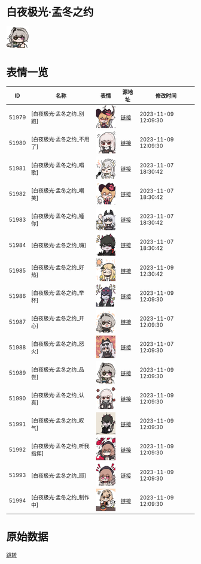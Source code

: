 # 白夜极光·孟冬之约

<img src="./cover.png" height="60" alt="cover" />

# 表情一览

|ID|名称|表情|源地址|修改时间|
|----|----|----|----|----|
|51979|[白夜极光·孟冬之约_别跑]|<img src="./pic/051979_%5B白夜极光·孟冬之约_别跑%5D.png" height="60" alt="别跑"/>|[链接](https://i0.hdslb.com/bfs/emote/1e716040b6bfeb3bff98dc80827a858d9cb044f2.png)|2023-11-09 12:09:30|
|51980|[白夜极光·孟冬之约_不用了]|<img src="./pic/051980_%5B白夜极光·孟冬之约_不用了%5D.png" height="60" alt="不用了"/>|[链接](https://i0.hdslb.com/bfs/emote/2e70883229a1536ceef1e661c1399ad0797df734.png)|2023-11-09 12:09:30|
|51981|[白夜极光·孟冬之约_唱歌]|<img src="./pic/051981_%5B白夜极光·孟冬之约_唱歌%5D.png" height="60" alt="唱歌"/>|[链接](https://i0.hdslb.com/bfs/emote/9e79c12df8bdbff8e42cd98f3638c09b54e5643d.png)|2023-11-07 18:30:42|
|51982|[白夜极光·孟冬之约_嘲笑]|<img src="./pic/051982_%5B白夜极光·孟冬之约_嘲笑%5D.png" height="60" alt="嘲笑"/>|[链接](https://i0.hdslb.com/bfs/emote/ee5dc15ad5bb6cf5110a15efc486753f52770e28.png)|2023-11-07 18:30:42|
|51983|[白夜极光·孟冬之约_锤你]|<img src="./pic/051983_%5B白夜极光·孟冬之约_锤你%5D.png" height="60" alt="锤你"/>|[链接](https://i0.hdslb.com/bfs/emote/8cb506c58a06afdba0ee50e13aa0eb0a4f34c051.png)|2023-11-07 18:30:42|
|51984|[白夜极光·孟冬之约_嗨]|<img src="./pic/051984_%5B白夜极光·孟冬之约_嗨%5D.png" height="60" alt="嗨"/>|[链接](https://i0.hdslb.com/bfs/emote/e38afa0bf244ef7e7d4992d388d232ab58b832f5.png)|2023-11-07 18:30:42|
|51985|[白夜极光·孟冬之约_好热]|<img src="./pic/051985_%5B白夜极光·孟冬之约_好热%5D.png" height="60" alt="好热"/>|[链接](https://i0.hdslb.com/bfs/emote/6f783b9e3565dff5812e25e759ed8ca9cdf9aad2.png)|2023-11-09 12:30:42|
|51986|[白夜极光·孟冬之约_举杯]|<img src="./pic/051986_%5B白夜极光·孟冬之约_举杯%5D.png" height="60" alt="举杯"/>|[链接](https://i0.hdslb.com/bfs/emote/8edda914c4fb10b31f2b044c0e229dcf50e81864.png)|2023-11-09 12:09:30|
|51987|[白夜极光·孟冬之约_开心]|<img src="./pic/051987_%5B白夜极光·孟冬之约_开心%5D.png" height="60" alt="开心"/>|[链接](https://i0.hdslb.com/bfs/emote/dd67bdacdde58e70c4d9a9c4d0a9a6b094bcd988.png)|2023-11-07 12:09:30|
|51988|[白夜极光·孟冬之约_怒火]|<img src="./pic/051988_%5B白夜极光·孟冬之约_怒火%5D.png" height="60" alt="怒火"/>|[链接](https://i0.hdslb.com/bfs/emote/e0954b6ca0c1aabc47f73120e927b29ceb745950.png)|2023-11-07 12:09:30|
|51989|[白夜极光·孟冬之约_品尝]|<img src="./pic/051989_%5B白夜极光·孟冬之约_品尝%5D.png" height="60" alt="品尝"/>|[链接](https://i0.hdslb.com/bfs/emote/a846e8f03243cab91c92c3774b8cab6e268432ca.png)|2023-11-09 12:09:30|
|51990|[白夜极光·孟冬之约_认真]|<img src="./pic/051990_%5B白夜极光·孟冬之约_认真%5D.png" height="60" alt="认真"/>|[链接](https://i0.hdslb.com/bfs/emote/0efcbb7bd215742bc5663178f3d2e8592955a5f8.png)|2023-11-09 12:09:30|
|51991|[白夜极光·孟冬之约_叹气]|<img src="./pic/051991_%5B白夜极光·孟冬之约_叹气%5D.png" height="60" alt="叹气"/>|[链接](https://i0.hdslb.com/bfs/emote/3cbabb903b5e8d373a47ffb34f946b074aa87c07.png)|2023-11-09 12:09:30|
|51992|[白夜极光·孟冬之约_听我指挥]|<img src="./pic/051992_%5B白夜极光·孟冬之约_听我指挥%5D.png" height="60" alt="听我指挥"/>|[链接](https://i0.hdslb.com/bfs/emote/90b501fb5d8357db3c4bb6df5530a8538390454f.png)|2023-11-09 12:09:30|
|51993|[白夜极光·孟冬之约_耶]|<img src="./pic/051993_%5B白夜极光·孟冬之约_耶%5D.png" height="60" alt="耶"/>|[链接](https://i0.hdslb.com/bfs/emote/34f10ba413421512272288d1e9261fd4bc1cdc0f.png)|2023-11-09 12:09:30|
|51994|[白夜极光·孟冬之约_制作中]|<img src="./pic/051994_%5B白夜极光·孟冬之约_制作中%5D.png" height="60" alt="制作中"/>|[链接](https://i0.hdslb.com/bfs/emote/e22f12b958b3b7053465548017a6a3f4faeb62af.png)|2023-11-09 12:09:30|

# 原始数据

[跳转](./raw.json)

